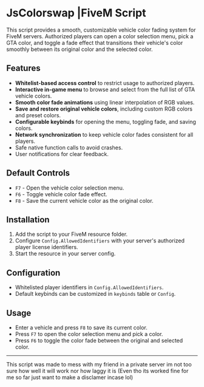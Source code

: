 # JsColorswap |FiveM Script

This script provides a smooth, customizable vehicle color fading system for FiveM servers. Authorized players can open a color selection menu, pick a GTA color, and toggle a fade effect that transitions their vehicle's color smoothly between its original color and the selected color.

## Features

- **Whitelist-based access control** to restrict usage to authorized players.
- **Interactive in-game menu** to browse and select from the full list of GTA vehicle colors.
- **Smooth color fade animations** using linear interpolation of RGB values.
- **Save and restore original vehicle colors**, including custom RGB colors and preset colors.
- **Configurable keybinds** for opening the menu, toggling fade, and saving colors.
- **Network synchronization** to keep vehicle color fades consistent for all players.
- Safe native function calls to avoid crashes.
- User notifications for clear feedback.

## Default Controls

- `F7` - Open the vehicle color selection menu.
- `F6` - Toggle vehicle color fade effect.
- `F8` - Save the current vehicle color as the original color.

## Installation

1. Add the script to your FiveM resource folder.
2. Configure `Config.AllowedIdentifiers` with your server's authorized player license identifiers.
3. Start the resource in your server config.

## Configuration

- Whitelisted player identifiers in `Config.AllowedIdentifiers`.
- Default keybinds can be customized in `keybinds` table or `Config`.

## Usage

- Enter a vehicle and press `F8` to save its current color.
- Press `F7` to open the color selection menu and pick a color.
- Press `F6` to toggle the color fade between the original and selected color.

---

This script was made to mess with my friend in a private server im not too sure how well it will work nor how laggy it is (Even tho its worked fine for me so far just want to make a disclamer incase lol) 

